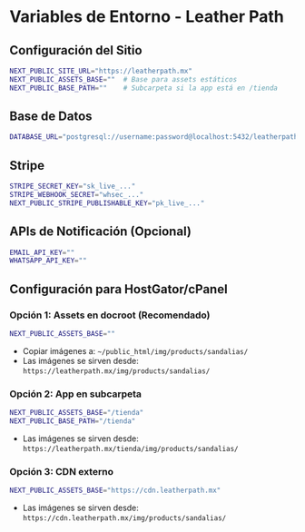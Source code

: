 # Variables de Entorno - Leather Path

## Configuración del Sitio
```bash
NEXT_PUBLIC_SITE_URL="https://leatherpath.mx"
NEXT_PUBLIC_ASSETS_BASE=""  # Base para assets estáticos
NEXT_PUBLIC_BASE_PATH=""    # Subcarpeta si la app está en /tienda
```

## Base de Datos
```bash
DATABASE_URL="postgresql://username:password@localhost:5432/leatherpath"
```

## Stripe
```bash
STRIPE_SECRET_KEY="sk_live_..."
STRIPE_WEBHOOK_SECRET="whsec_..."
NEXT_PUBLIC_STRIPE_PUBLISHABLE_KEY="pk_live_..."
```

## APIs de Notificación (Opcional)
```bash
EMAIL_API_KEY=""
WHATSAPP_API_KEY=""
```

## Configuración para HostGator/cPanel

### Opción 1: Assets en docroot (Recomendado)
```bash
NEXT_PUBLIC_ASSETS_BASE=""
```
- Copiar imágenes a: `~/public_html/img/products/sandalias/`
- Las imágenes se sirven desde: `https://leatherpath.mx/img/products/sandalias/`

### Opción 2: App en subcarpeta
```bash
NEXT_PUBLIC_ASSETS_BASE="/tienda"
NEXT_PUBLIC_BASE_PATH="/tienda"
```
- Las imágenes se sirven desde: `https://leatherpath.mx/tienda/img/products/sandalias/`

### Opción 3: CDN externo
```bash
NEXT_PUBLIC_ASSETS_BASE="https://cdn.leatherpath.mx"
```
- Las imágenes se sirven desde: `https://cdn.leatherpath.mx/img/products/sandalias/`
